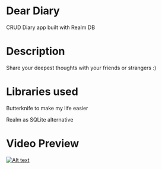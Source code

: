 # Dear Diary
CRUD Diary app built with Realm DB

# Description
Share your deepest thoughts with your friends or strangers :)

# Libraries used
Butterknife to make my life easier

Realm as SQLite alternative

# Video Preview

[![Alt text](https://img.youtube.com/vi/1MZgPvpXc44/0.jpg)](https://youtu.be/1MZgPvpXc44)
